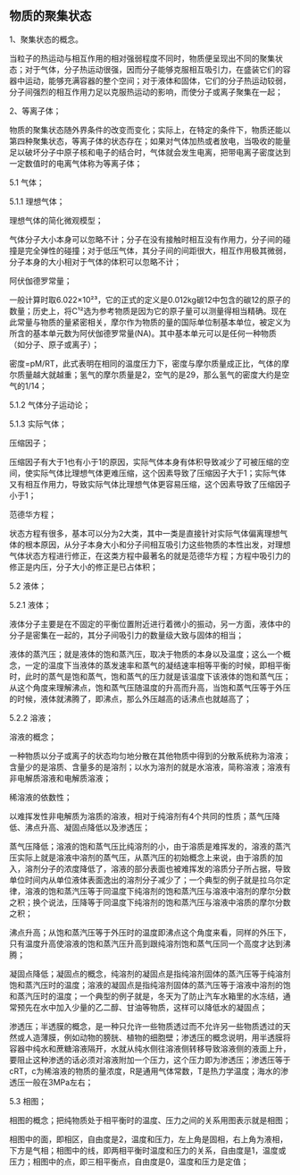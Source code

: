 ## 物质的聚集状态
1、聚集状态的概念。

当粒子的热运动与相互作用的相对强弱程度不同时，物质便呈现出不同的聚集状态；对于气体，分子热运动很强，因而分子能够克服相互吸引力，在盛装它们的容器中运动，能够充满容器的整个空间；对于液体和固体，它们的分子热运动较弱，分子间强烈的相互作用力足以克服热运动的影响，而使分子或离子聚集在一起；

2、等离子体；

物质的聚集状态随外界条件的改变而变化；实际上，在特定的条件下，物质还能以第四种聚集状态，等离子体的状态存在；如果对气体加热或者放电，当吸收的能量足以破坏分子中原子核和电子的结合时，气体就会发生电离，把带电离子密度达到一定数值时的电离气体称为等离子体；

5.1 气体；

5.1.1 理想气体；

理想气体的简化微观模型；

气体分子大小本身可以忽略不计；分子在没有接触时相互没有作用力，分子间的碰撞是完全弹性的碰撞；对于低压气体，其分子间的间距很大，相互作用极其微弱，分子本身的大小相对于气体的体积可以忽略不计；

阿伏伽德罗常量；

一般计算时取6.022×10²³，它的正式的定义是0.012kg碳12中包含的碳12的原子的数量；历史上，将C¹²选为参考物质是因为它的原子量可以测量得相当精确。现在此常量与物质的量紧密相关，摩尔作为物质的量的国际单位制基本单位，被定义为所含的基本单元数为阿伏伽德罗常量(NA)。其中基本单元可以是任何一种物质（如分子、原子或离子）；

密度=pM/RT，此式表明在相同的温度压力下，密度与摩尔质量成正比，气体的摩尔质量越大就越重；氢气的摩尔质量是2，空气的是29，那么氢气的密度大约是空气的1/14；

5.1.2 气体分子运动论；

5.1.3 实际气体；

压缩因子；

压缩因子有大于1也有小于1的原因，实际气体本身有体积导致减少了可被压缩的空间，使实际气体比理想气体更难压缩，这个因素导致了压缩因子大于1；实际气体又有相互作用力，导致实际气体比理想气体更容易压缩，这个因素导致了压缩因子小于1；

范德华方程；

状态方程有很多，基本可以分为2大类，其中一类是直接针对实际气体偏离理想气体的根本原因，从分子本身大小和分子间相互吸引力这些物质的本性出发，对理想气体状态方程进行修正，在这类方程中最著名的就是范德华方程；方程中吸引力的修正是内压，分子大小的修正是已占体积；

5.2 液体；

5.2.1 液体；

液体分子主要是在不固定的平衡位置附近进行着微小的振动，另一方面，液体中的分子是密集在一起的，其分子间吸引力的数量级大致与固体的相当；

液体的蒸汽压；就是液体的饱和蒸汽压，取决于物质的本身以及温度；这么一个概念，一定的温度下当液体的蒸发速率和蒸气的凝结速率相等平衡的时候，即相平衡时，此时的蒸气是饱和蒸气，饱和蒸气的压力就是该温度下该液体的饱和蒸气压；从这个角度来理解沸点，饱和蒸气压随温度的升高而升高，当饱和蒸气压等于外压的时候，液体就沸腾了，即沸点，那么外压越高的话沸点也就越高了；

5.2.2 溶液；

溶液的概念；

一种物质以分子或离子的状态均匀地分散在其他物质中得到的分散系统称为溶液；含量少的是溶质、含量多的是溶剂；以水为溶剂的就是水溶液，简称溶液；溶液有非电解质溶液和电解质溶液；

稀溶液的依数性；

以难挥发性非电解质为溶质的溶液，相对于纯溶剂有4个共同的性质；蒸气压降低、沸点升高、凝固点降低以及渗透压；

蒸气压降低；溶液的饱和蒸气压比纯溶剂的小，由于溶质是难挥发的，溶液的蒸汽压实际上就是溶液中溶剂的蒸气压，从蒸汽压的初始概念上来说，由于溶质的加入，溶剂分子的浓度降低了，溶液的部分表面也被难挥发的溶质分子所占据，导致单位时间内从单位液体表面逸出的溶剂分子减少了；一个典型的例子就是拉乌尔定律，溶液的饱和蒸汽压等于同温度下纯溶剂的饱和蒸汽压与溶液中溶剂的摩尔分数之积；换个说法，压降等于同温度下纯溶剂的饱和蒸汽压与溶液中溶质的摩尔分数之积；

沸点升高；从饱和蒸汽压等于外压时的温度即沸点这个角度来看，同样的外压下，只有温度升高使溶液的饱和蒸汽压升高到跟纯溶剂饱和蒸气压同一个高度才达到沸腾；

凝固点降低；凝固点的概念，纯溶剂的凝固点是指纯溶剂固体的蒸汽压等于纯溶剂饱和蒸汽压时的温度；溶液的凝固点是指纯溶剂固体的蒸汽压等于溶液中溶剂的饱和蒸汽压时的温度；一个典型的例子就是，冬天为了防止汽车水箱里的水冻结，通常预先在水中加入少量的乙二醇、甘油等物质，这样可以降低水的凝固点；

渗透压；半透膜的概念，是一种只允许一些物质透过而不允许另一些物质透过的天然或人造薄膜，例如动物的膀胱、植物的细胞壁；渗透压的概念说明，用半透膜将容器中纯水和蔗糖溶液隔开，水就从纯水侧往溶液侧转移导致溶液侧的液面上升，要阻止这种渗透的话必须对溶液附加一个压力，这个压力即为渗透压；渗透压等于cRT，c为稀溶液的物质的量浓度，R是通用气体常数，T是热力学温度；海水的渗透压一般在3MPa左右；

5.3 相图；

相图的概念；把纯物质处于相平衡时的温度、压力之间的关系用图表示就是相图；

相图中的面，即相区，自由度是2，温度和压力，左上角是固相，右上角为液相，下方是气相；相图中的线，即两相平衡时温度和压力的关系，自由度是1，温度或压力；相图中的点，即三相平衡点，自由度是0，温度和压力是定值；

